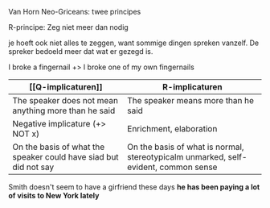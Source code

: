 Van Horn
Neo-Griceans: twee principes

R-principe: Zeg niet meer dan nodig

je hoeft ook niet alles te zeggen, want sommige dingen spreken vanzelf.
De spreker bedoeld meer dat wat er gezegd is. 

I broke a fingernail +> I broke one of my own fingernails

| [[Q-implicaturen]]                                                   | R-implicaturen                                                                      |
| ---------------------------------------------------------------- | ----------------------------------------------------------------------------------- |
| The speaker does not mean anything more than he said             | The speaker means more than he said                                                 |
| Negative implicature (+> NOT x)                                            | Enrichment, elaboration                                                             |
| On the basis of what the speaker could have siad but did not say | On the basis of what is normal, stereotypicalm unmarked, self-evident, common sense | 

Smith doesn't seem to have a girfriend these days
**he has been paying a lot of visits to New York lately**

